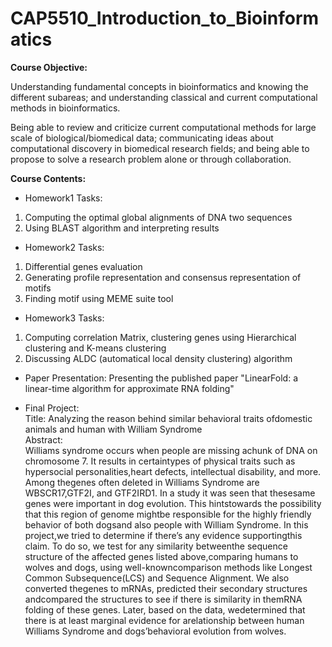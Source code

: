 # CAP5510_Introduction_to_Bioinformatics

**Course Objective:**

Understanding fundamental concepts in bioinformatics and knowing the different subareas; and understanding classical and current computational methods in bioinformatics.

Being able to review and criticize current computational methods for large scale of biological/biomedical data; communicating ideas about computational discovery in biomedical research fields; and being able to propose to solve a research problem alone or through collaboration.

**Course Contents:**

- Homework1 Tasks:
1. Computing the optimal global alignments of DNA two sequences
2. Using BLAST algorithm and interpreting results

- Homework2 Tasks:
1. Differential genes evaluation
2. Generating profile representation and consensus representation of motifs
3. Finding motif using MEME suite tool

- Homework3 Tasks:
1. Computing correlation Matrix, clustering genes using Hierarchical clustering and K-means clustering
2. Discussing ALDC (automatical local density clustering) algorithm 

- Paper Presentation:
Presenting the published paper "LinearFold: a linear-time algorithm for approximate RNA folding"

- Final Project:  
Title: Analyzing the reason behind similar behavioral traits ofdomestic animals and human with William Syndrome  
Abstract:  
Williams   syndrome   occurs   when   people   are   missing   achunk   of   DNA   on   chromosome   7.   It   results   in   certaintypes  of  physical  traits  such  as  hypersocial  personalities,heart  defects,  intellectual  disability,  and  more.  Among  thegenes  often  deleted  in  Williams  Syndrome  are  WBSCR17,GTF2I,  and  GTF2IRD1.  In  a  study  it  was  seen  that  thesesame  genes  were  important  in  dog  evolution.  This  hintstowards  the  possibility  that  this  region  of  genome  mightbe responsible for the highly friendly behavior of both dogsand  also  people  with  William  Syndrome.  In  this  project,we  tried  to  determine  if  there’s  any  evidence  supportingthis  claim.  To  do  so,  we  test  for  any  similarity  betweenthe  sequence  structure  of  the  affected  genes  listed  above,comparing  humans  to  wolves  and  dogs,  using  well-knowncomparison  methods  like  Longest  Common  Subsequence(LCS)  and  Sequence  Alignment.  We  also  converted  thegenes  to  mRNAs,  predicted  their  secondary  structures  andcompared  the  structures  to  see  if  there  is  similarity  in  themRNA folding of these genes. Later, based on the data, wedetermined  that  there  is  at  least  marginal  evidence  for  arelationship  between  human  Williams  Syndrome  and  dogs’behavioral evolution from wolves.



